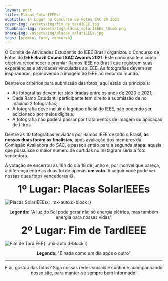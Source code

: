 ```yaml
---
layout: post
title: Placas SolarIEEEs
subtitle: 1º Lugar no Concurso de Fotos SAC BR 2021
cover-img: /assets/img/fim_de_tardIEEE.jpg
thumbnail-img: /assets/img/placas_solarIEEEs_thumb.png
share-img: /assets/img/placas_solarIEEEs.jpg
tags: [premio, foto, concurso]
---
```


O Comitê de Atividades Estudantis do IEEE Brasil organizou o Concurso de Fotos do **IEEE Brazil Council SAC Awards 2021**. Este concurso tem como objetivo reconhecer e premiar Ramos IEEE no Brasil que registrem suas experiências e atividades vinculadas ao IEEE. As fotografias devem ser inspiradoras, promovendo a imagem do IEEE ao redor do mundo. 

Dentre os critérios para submissão das fotos, aqui estão os principais:
- As fotografias devem ter sido tiradas entre os anos de 2020 e 2021;
- Cada Ramo Estudantil participante tem direito à submissão de no máximo 2 fotografias;
- A fotografia deve incluir o logotipo oficial do IEEE, não podendo ser adicionado por meios digitais;
- A fotografia não poderá passar por tratamentos de imagem ou aplicação de filtros.

Dentre as 10 fotografias enviadas por Ramos IEEE de todo o Brasil, **as nossas duas foram as finalistas**, após avaliação dos membros da Comissão Avaliadora do SAC, e passou então para a segunda etapa: aquela que possuísse o maior número de curtidas no Instagram seria a foto vencedora.

A votação se encerrou às 18h do dia 18 de junho e, por incrível que pareça, a diferença entre as duas foi de apenas **um voto**. A seguir você pode ver nossas duas fotos vencedoras &#128516;.


<p style="text-align: center;"> <font size="6"> <b>1º Lugar: Placas SolarIEEEs</b> </font> </p>

![Placas SolarIEEEs](/assets/img/placas_solarIEEEs.jpg){: .mx-auto.d-block :}

<p style="text-align: center;"> <b>Legenda: </b>"A luz do Sol pode gerar não só energia elétrica, mas também energia para nossas vidas" </p>


<p style="text-align: center;"> <font size="6"> <b>2º Lugar: Fim de TardIEEE</b> </font> </p>

![Fim de TardIEEE](/assets/img/fim_de_tardIEEE.jpg){: .mx-auto.d-block :}

<p style="text-align: center;"> <b>Legenda: </b>"E nada como um dia após o outro"</p>

---
<p style="text-align: center;">
E aí, gostou das fotos?
Siga nossas redes sociais e continue acompanhando nosso site, para manter-se sempre bem informado!
</p>
